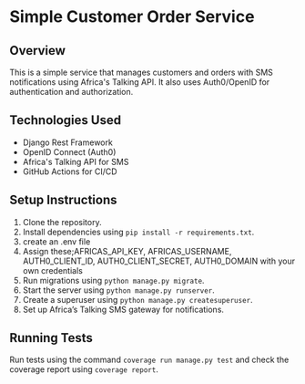 # Simple Customer Order Service

## Overview
This is a simple service that manages customers and orders with SMS notifications using Africa's Talking API. It also uses Auth0/OpenID for authentication and authorization.

## Technologies Used
- Django Rest Framework
- OpenID Connect (Auth0)
- Africa's Talking API for SMS
- GitHub Actions for CI/CD

## Setup Instructions

1. Clone the repository.
2. Install dependencies using `pip install -r requirements.txt`.
3. create an .env file 
4. Assign these;AFRICAS_API_KEY, AFRICAS_USERNAME, AUTH0_CLIENT_ID, AUTH0_CLIENT_SECRET, AUTH0_DOMAIN with your own credentials
5. Run migrations using `python manage.py migrate`.
6. Start the server using `python manage.py runserver`.
7. Create a superuser using `python manage.py createsuperuser`.
8. Set up Africa’s Talking SMS gateway for notifications.

## Running Tests
Run tests using the command `coverage run manage.py test` and check the coverage report using `coverage report`.




